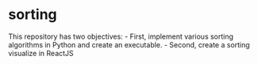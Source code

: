 # sorting

This repository has two objectives:
    - First, implement various sorting algorithms in Python and create an executable.
    - Second, create a sorting visualize in ReactJS